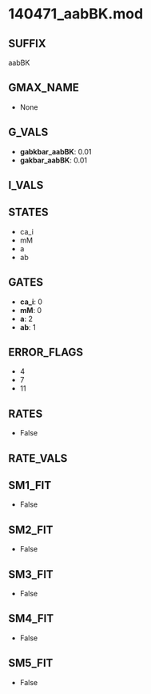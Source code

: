 # 140471_aabBK.mod

## SUFFIX

aabBK

## GMAX_NAME

- None

## G_VALS

- **gabkbar_aabBK**: 0.01
- **gakbar_aabBK**: 0.01

## I_VALS


## STATES

- ca_i
- mM
- a
- ab

## GATES

- **ca_i**: 0
- **mM**: 0
- **a**: 2
- **ab**: 1

## ERROR_FLAGS

- 4
- 7
- 11

## RATES

- False

## RATE_VALS


## SM1_FIT

- False

## SM2_FIT

- False

## SM3_FIT

- False

## SM4_FIT

- False

## SM5_FIT

- False

